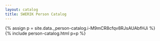 ```yaml
---
layout: catalog
title: SWERIK Person Catalog
---
```

{% assign p = site.data._person-catalog.i-M9mCR8cfqv8RJsAUAbfHJi %}
{% include person-catalog.html p=p %}

